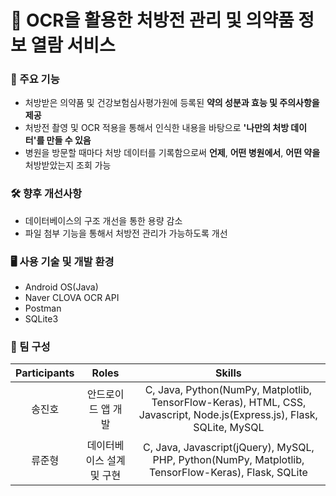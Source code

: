 # 💊 OCR을 활용한 처방전 관리 및 의약품 정보 열람 서비스

### 🎯 주요 기능
- 처방받은 의약품 및 건강보험심사평가원에 등록된 **약의 성분과 효능 및 주의사항을 제공**
- 처방전 촬영 및 OCR 적용을 통해서 인식한 내용을 바탕으로 **'나만의 처방 데이터'를 만들 수 있음**
- 병원을 방문할 때마다 처방 데이터를 기록함으로써 **언제**, **어떤 병원에서**, **어떤 약을** 처방받았는지 조회 가능

### 🛠 향후 개선사항
- 데이터베이스의 구조 개선을 통한 용량 감소
- 파일 첨부 기능을 통해서 처방전 관리가 가능하도록 개선

### 🖥 사용 기술 및 개발 환경
- Android OS(Java)
- Naver CLOVA OCR API
- Postman
- SQLite3

### 🤝 팀 구성
| Participants | Roles | Skills |
|:------------:|:-----:|:------:|
| 송진호 | 안드로이드 앱 개발 | C, Java, Python(NumPy, Matplotlib, TensorFlow-Keras), HTML, CSS, Javascript, Node.js(Express.js), Flask, SQLite, MySQL |
| 류준형 | 데이터베이스 설계 및 구현 | C, Java, Javascript(jQuery), MySQL, PHP, Python(NumPy, Matplotlib, TensorFlow-Keras), Flask, SQLite |